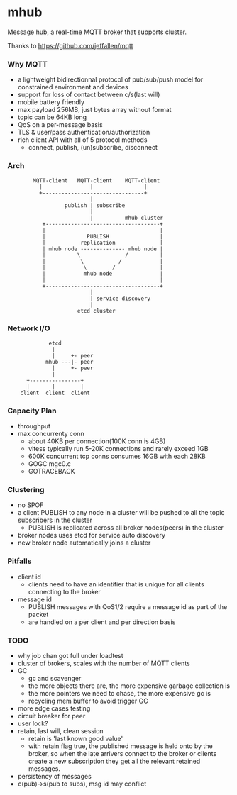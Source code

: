 mhub
====

Message hub, a real-time MQTT broker that supports cluster.

Thanks to https://github.com/jeffallen/mqtt

### Why MQTT

* a lightweight bidirectionnal protocol of pub/sub/push model for constrained environment and devices
* support for loss of contact between c/s(last will)
* mobile battery friendly
* max payload 256MB, just bytes array without format
* topic can be 64KB long
* QoS on a per-message basis
* TLS & user/pass authentication/authorization
* rich client API with all of 5 protocol methods
  - connect, publish, (un)subscribe, disconnect

### Arch

            MQTT-client   MQTT-client    MQTT-client 
              |               |                |
              +--------------------------------+
                              |
                      publish | subscribe
                              |
                              |          mhub cluster
               +------------------------------------+
               |                                    |
               |             PUBLISH                |
               |           replication              |
               | mhub node -------------- mhub node |
               |          \              /          |
               |           \           /            |
               |            \        /              |
               |            mhub node               |
               |                                    |
               +------------------------------------+
                              |
                              | service discovery
                              |
                          etcd cluster


### Network I/O

                 etcd
                  |
                  |     +- peer
                mhub ---|- peer
                  |     +- peer
                  |      
          +----------------+
          |       |        |
        client  client  client


### Capacity Plan

* throughput
* max concurrenty conn
  - about 40KB per connection(100K conn is 4GB)
  - vitess typically run 5-20K connections and rarely exceed 1GB
  - 600K concurrent tcp conns consumes 16GB with each 28KB
  - GOGC mgc0.c
  - GOTRACEBACK

### Clustering

* no SPOF
* a client PUBLISH to any node in a cluster will be pushed to all the topic subscribers in the cluster
    - PUBLISH is replicated across all broker nodes(peers) in the cluster
* broker nodes uses etcd for service auto discovery
* new broker node automatically joins a cluster

### Pitfalls

* client id
  - clients need to have an identifier that is unique for all clients connecting to the broker
* message id
  - PUBLISH messages with QoS1/2 require a message id as part of the packet
  - are handled on a per client and per direction basis


### TODO
*   why job chan got full under loadtest
*   cluster of brokers, scales with the number of MQTT clients
*   GC
    - gc and scavenger
    - the more objects there are, the more expensive garbage collection is
    - the more pointers we need to chase, the more expensive gc is
    - recycling mem buffer to avoid trigger GC
*   more edge cases testing
*   circuit breaker for peer
*   user lock?
*   retain, last will, clean session
    - retain is 'last known good value'
    - with retain flag true, the published message is held onto by the broker, so when the late arrivers connect to the broker or clients create a new subscription they get all the relevant retained messages.
*   persistency of messages
*   c(pub)->s(pub to subs), msg id may conflict



